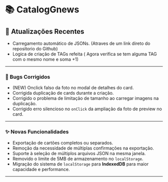 # 📚 CatalogGnews

## 🚀 Atualizações Recentes

- Carregamento automático de JSONs. (Atraves de um link direto do repositorio do Github)
- Logica de criação de TAGs refeita ( Agora verifica se tem alguma TAG com o mesmo nome e soma +1)

---

### 🐞 Bugs Corrigidos

- (NEW) Onclick falso da foto no modal de detalhes do card.
- Corrigida duplicação de cards durante a criação.
- Corrigido o problema de limitação de tamanho ao carregar imagens na duplicação.
- Corrigido erro silencioso no `onClick` da ampliação da foto de preview no card.

---

### ✨ Novas Funcionalidades

- Exportação de cartões completos ou separados.
- Remoção da necessidade de múltiplas confirmações na exportação.
- Suporte à seleção de múltiplos arquivos JSON na mesma janela.
- Removido o limite de 5MB de armazenamento no `localStorage`.
- Migração do sistema de `localStorage` para **IndexedDB** para maior capacidade e performance.

---

